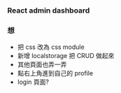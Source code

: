### React admin dashboard

### 想

-   把 css 改為 css module
-   新增 localstorage 把 CRUD 做起來
-   其他頁面也弄一弄
-   點右上角進到自己的 profile
-   login 頁面?
